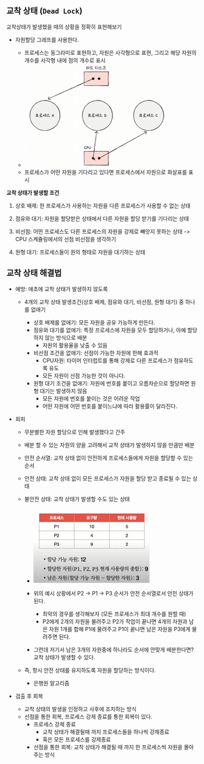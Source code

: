 ## 교착 상태 (`Dead Lock`)

교착상태가 발생했을 때의 상황을 정확히 표현해보기

- 자원할당 그래프를 사용한다.

    - 프로세스는 동그라미로 표현하고, 자원은 사각형으로 표현, 그리고 해당 자원의 개수를 사각형 내에 점의 개수로 표시
    - ![alt text](image-17.png)
    - 프로세스가 어떤 자원을 기다리고 있다면 프로세스에서 자원으로 화살표를 표시

**교착 상태가 발생할 조건**

1. 상호 배제: 한 프로세스가 사용하는 자원을 다른 프로세스가 사용할 수 없는 상태

2. 점유와 대기: 자원을 할당받은 상태에서 다른 자원을 할당 받기를 기다리는 상태

3. 비선점: 어떤 프로세스도 다른 프로세스의 자원을 강제로 빼앗지 못하는 상태 -> CPU 스케쥴링에서의 선점 비선점을 생각하기

4. 원형 대기: 프로세스들이 원의 형태로 자원을 대기하는 상태

## 교착 상태 해결법

- 예방: 애초에 교착 상태가 발생하지 않도록
    - 4개의 교착 상태 발생조건(상호 배제, 점유와 대기, 비선점, 원형 대기) 중 하나를 없애기

        - 상호 배제를 없애기: 모든 자원을 공유 가능하게 만든다.
        - 점유와 대기를 없애기: 특정 프로세스에 자원을 모두 할당하거나, 아예 할당하지 않는 방식으로 배분
            - 자원의 활용율을 낮출 수 있음
        - 비선점 조건을 없애기: 선점이 가능한 자원에 한해 효과적
            - CPU자원: 타이머 인터럽트를 통해 강제로 다른 프로세스가 점유하도록 유도
            - 모든 자원이 선점 가능한 것이 아니다.
        - 원형 대기 조건을 없애기: 자원에 번호를 붙이고 오름차순으로 할당하면 원형 대기는 발생하지 않음
            - 모든 자원에 번호를 붙이는 것은 어려운 작업
            - 어떤 자원에 어떤 번호를 붙이느냐에 따라 활용률이 달라진다.

- 회피
    - 무분별한 자원 할당으로 인해 발생했다고 간주
    - 배분 할 수 있는 자원의 양을 고려해서 교착 상태가 발생하지 않을 만큼만 배분
    - 안전 순서열: 교착 상태 없이 안전하게 프로세스들에게 자원을 할당할 수 있는 순서
    - 안전 상태: 교착 상태 없이 모든 프로세스가 자원을 할당 받고 종료될 수 있는 상태
    - 불안전 상태: 교착 상태가 발생할 수도 있는 상태
        - ![alt text](image-18.png)
        - 위의 예시 상황에서 P2 -> P1 -> P3 순서가 안전 순서열로서 안전 상태가 된다.
            - 최악의 경우를 생각해보자 (모든 프로세스가 최대 개수를 원할 때)
            - P2에게 2개의 자원을 물려주고 P2가 작업이 끝나면 4개의 자원과 남은 자원 1개를 합해 P1에 물려주고 P1이 끝나면 남은 자원을 P3에게 물려주면 된다.

        - 그런데 저기서 남은 3개의 자원중에 하나라도 순서에 안맞게 배분한다면? 교착 상태가 발생할 수 있다.


    - 즉, 항시 안전 상태를 유지하도록 자원을 할당하는 방식이다.
        - 은행원 알고리즘

- 검출 후 회복

    - 교착 상태의 발생을 인정하고 사후에 조치하는 방식
    - 선점을 통한 회복, 프로세스 강제 종료를 통한 회복이 있다.
        - 프로세스 강제 종료
            - 교착 상태가 해결될때 까지 프로세스들을 하나씩 강제종료
            - 혹은 모든 프로세스를 강제종료
        - 선점을 통한 회복: 교착 상태가 해결될 때 까지 한 프로세스씩 자원을 몰아주는 방식